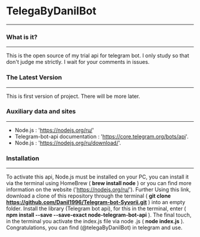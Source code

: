 # TelegaByDanilBot

---

### What is it?

---

This is the open source of my trial api for telegram bot. I only study so that don't judge me strictly. I wait for your comments in issues.

### The Latest Version

---

This is first version of project. There will be more later.

### Auxiliary data and sites

---

- Node.js : 'https://nodejs.org/ru/'
- Telegram-bot-api documentation : 'https://core.telegram.org/bots/api'.
- Node.js : 'https://nodejs.org/ru/download/'.

### Installation

---

To activate this api, Node.js must be installed on your PC, you can
install it via the terminal using HomeBrew ( **brew install node** )
or you can find more information on the website ('https://nodejs.org/ru/').
Further Using this link, download a clone of this repository through
the terminal ( **git clone https://github.com/Danil1996/Telegram-bot-Syvorii.git** )
into an empty folder. Install the library (Telegram bot api), for
this in the terminal, enter ( **npm install --save --save-exact node-telegram-bot-api** ).
The final touch, in the terminal you activate the index.js file via
node .js ( **node index.js** ). Congratulations, you can find
(@telegaByDanilBot) in telegram and use.
